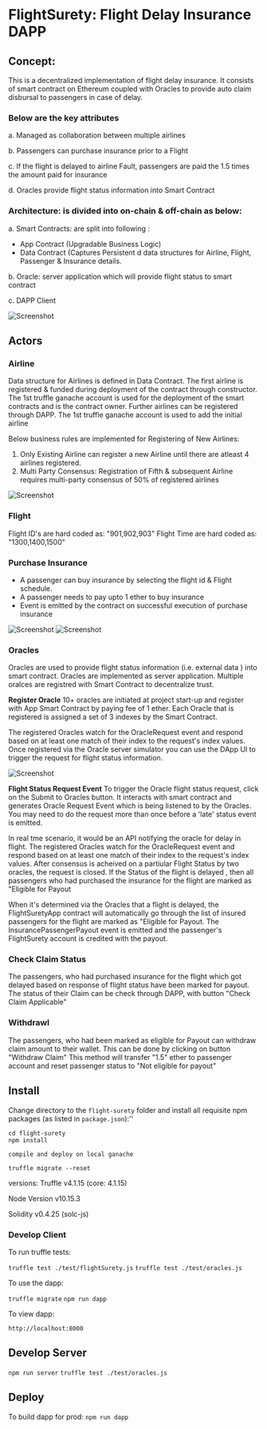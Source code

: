 # FlightSurety: Flight Delay Insurance DAPP

## Concept:
This is a decentralized implementation of flight delay insurance. 
It consists of smart contract on Ethereum coupled with Oracles to provide auto claim disbursal to passengers in case of delay.

### Below are the key attributes

a. Managed as collaboration between multiple airlines

b. Passengers can purchase insurance prior to a Flight

c. If the flight is delayed to airline Fault, passengers are paid the 1.5 times the amount paid for insurance

d. Oracles provide flight status information into Smart Contract


### Architecture: is divided into on-chain & off-chain as below: 
a. Smart Contracts: are split into following :
  - App Contract (Upgradable Business Logic)
  - Data Contract (Captures Persistent d data structures for Airline, Flight, Passenger & Insurance details.

b. Oracle: server application which will provide flight status to smart contract

c. DAPP Client


![Screenshot](Images/Architecture.png)
## Actors

### Airline
Data structure for Airlines is defined in Data Contract. The first airline is registered & funded during deployment of the contract through constructor. The 1st truffle ganache account is used for the deployment of the smart contracts and is the contract owner.
Further airlines can be registered through DAPP. The 1st truffle ganache account is used to add the initial airline

Below business rules are implemented for Registering of New Airlines:

1. Only Existing Airline can register a new Airline until there are atleast 4 airlines registered.
2. Multi Party Consensus: Registration of Fifth & subsequent Airline requires multi-party consensus of 50% of registered airlines

![Screenshot](Images/Register-Airline.png)

### Flight
Flight ID's are hard coded as: "901,902,903"
Flight Time are hard coded as: "1300,1400,1500"


### Purchase Insurance
*  A passenger can buy insurance by selecting the flight id & Flight schedule.
*  A passenger needs to pay upto 1 ether to buy insurance
*  Event is emitted by the contract on successful execution of purchase insurance


![Screenshot](Images/Purchase-Insurance-Invocation.png)
![Screenshot](Images/Purchase-Insurance-Result.png)


### Oracles 
Oracles are used to provide flight status information (i.e. external data ) into smart contract. Oracles are implemented as server application. Multiple oralces are registred with Smart Contract to decentralize trust. 

**Register Oracle**
10+ oracles are initiated at project start-up and register with App Smart Contract by paying fee of 1 ether. Each Oracle that is registered is assigned a set of 3 indexes by the Smart Contract. 

The registered Oracles watch for the OracleRequest event and respond based on at least one match of their index to the request's index values. Once registered via the Oracle server simulator you can use the DApp UI to trigger the request for flight status information. 

![Screenshot](Images/Registered-Oracles.png)



**Flight Status Request Event**
To trigger the Oracle flight status request, click on the Submit to Oracles button. It interacts with smart contract and generates Oracle Request Event which is being listened to by the Oracles. You may need to do the request more than once before a 'late' status event is emitted.

In real tme scenario, it would be an API notifying the oracle for delay in flight.
The registered Oracles watch for the OracleRequest event and respond based on at least one match of their index to the request's index values.
After consensus is acheived on a partiular Flight Status by two oracles, the request is closed. 
If the Status of the flight is delayed , then all passengers who had purchased the insurance for the flight
are marked as "Eligible for Payout

When it's determined via the Oracles that a flight is delayed, the FlightSuretyApp contract will automatically go through the list of insured passengers for the flight are marked as "Eligible for Payout. 
The InsurancePassengerPayout event is emitted and the passenger's FlightSurety account is credited with the payout.


### Check Claim Status

The passengers, who had purchased insurance for the flight which got delayed based on response of flight status have been marked for payout. The status of their Claim can be check through DAPP, with button "Check Claim Applicable"


### Withdrawl

The passengers, who had been marked as eligible for Payout can withdraw claim amount to their wallet. This can be done by clicking on button "Withdraw Claim"
This method will transfer "1.5" ether to passenger account and reset passenger status to "Not eligible for payout"







## Install

Change directory to the ```flight-surety``` folder and install all requisite npm packages (as listed in ```package.json```):''

```
cd flight-surety
npm install

compile and deploy on local ganache

truffle migrate --reset
```


versions:
Truffle v4.1.15 (core: 4.1.15)

Node Version
v10.15.3

Solidity v0.4.25 (solc-js)


### Develop Client

To run truffle tests:

`truffle test ./test/flightSurety.js`
`truffle test ./test/oracles.js`

To use the dapp:

`truffle migrate`
`npm run dapp`

To view dapp:

`http://localhost:8000`

## Develop Server

`npm run server`
`truffle test ./test/oracles.js`

## Deploy

To build dapp for prod:
`npm run dapp`




